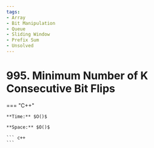 ```yaml
---
tags:
- Array
- Bit Manipulation
- Queue
- Sliding Window
- Prefix Sum
- Unsolved
---
```



# 995. Minimum Number of K Consecutive Bit Flips

=== "C++"

    **Time:** $O()$

    **Space:** $O()$

    ``` c++
    ```
